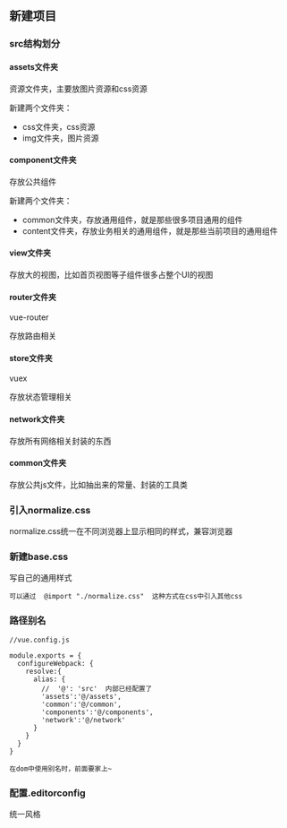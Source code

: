 ## 新建项目

### src结构划分

#### assets文件夹

资源文件夹，主要放图片资源和css资源

新建两个文件夹：

* css文件夹，css资源
* img文件夹，图片资源

#### component文件夹

存放公共组件

新建两个文件夹：

* common文件夹，存放通用组件，就是那些很多项目通用的组件
* content文件夹，存放业务相关的通用组件，就是那些当前项目的通用组件

#### view文件夹

存放大的视图，比如首页视图等子组件很多占整个UI的视图

#### router文件夹

vue-router

存放路由相关

#### store文件夹

vuex

存放状态管理相关

#### network文件夹

存放所有网络相关封装的东西

#### common文件夹

存放公共js文件，比如抽出来的常量、封装的工具类

### 引入normalize.css

normalize.css统一在不同浏览器上显示相同的样式，兼容浏览器

### 新建base.css

写自己的通用样式

```
可以通过  @import "./normalize.css"  这种方式在css中引入其他css
```

### 路径别名

```
//vue.config.js

module.exports = {
  configureWebpack: {
    resolve:{
      alias: {
        //  '@': 'src'  内部已经配置了
        'assets':'@/assets',
        'common':'@/common',
        'components':'@/components',
        'network':'@/network'
      }
    }
  }
}

在dom中使用别名时，前面要家上~
```

### 配置.editorconfig

统一风格